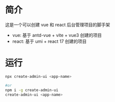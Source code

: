 # 简介

这是一个可以创建 vue 和 react 后台管理项目的脚手架

- vue: 基于 antd-vue + vite + vue3 创建的项目
- react: 基于 umi + react 17 创建的项目

# 运行

```sh
npx create-admin-ui <app-name>

#or
npm i -g create-admin-ui
create-admin-ui <app-name>
```
